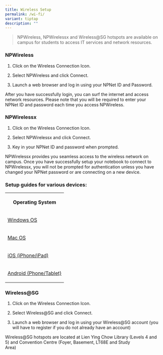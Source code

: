 ```yaml
---
title: Wireless Setup
permalink: /wi-fi/
variant: tiptap
description: ""
---
```

<blockquote>
<p>NPWireless, NPWirelessx and Wireless@SG hotspots are available on campus
for students to access IT services and network resources.</p>
</blockquote>
<h3>NPWireless</h3>
<ol data-tight="true" class="tight">
<li>
<p>Click on the Wireless Connection Icon.</p>
</li>
<li>
<p>Select NPWireless and click Connect.</p>
</li>
<li>
<p>Launch a web browser and log in using your NPNet ID and Password.</p>
</li>
</ol>
<p>After you have successfully login, you can surf the internet and access
network resources. Please note that you will be required to enter your
NPNet ID and password each time you access NPWireless.</p>
<h3>NPWirelessx</h3>
<ol data-tight="true" class="tight">
<li>
<p>Click on the Wireless Connection Icon.</p>
</li>
<li>
<p>Select NPWirelessx and click Connect.</p>
</li>
<li>
<p>Key in your NPNet ID and password when prompted.</p>
</li>
</ol>
<p>NPWirelessx provides you seamless access to the wireless network on campus.
Once you have successfully setup your notebook to connect to NPWirelessx,
you will not be prompted for authentication unless you have changed your
NPNet password or are connecting on a new device.&nbsp;</p>
<h3>Setup guides for various devices:</h3>
<table>
<tbody>
<tr>
<th rowspan="1" colspan="1">
<p>Operating System</p>
</th>
</tr>
<tr>
<td rowspan="1" colspan="1">
<p><a href="https://www2.np.edu.sg/dst/Documents/NPWirelessx%20Setup%20Guide%20for%20Win%20OS.pdf" rel="noopener noreferrer nofollow" target="_blank">Windows OS</a>
</p>
</td>
</tr>
<tr>
<td rowspan="1" colspan="1">
<p><a href="https://www2.np.edu.sg/dst/Documents/NPWirelessx%20Setup%20Guide%20for%20Mac%20OS.pdf" rel="noopener noreferrer nofollow" target="_blank">Mac OS</a>
</p>
</td>
</tr>
<tr>
<td rowspan="1" colspan="1">
<p><a href="https://www2.np.edu.sg/dst/Documents/NPWirelessx%20Setup%20Guide%20for%20iOS.pdf" rel="noopener noreferrer nofollow" target="_blank">iOS (iPhone/iPad)</a>
</p>
</td>
</tr>
<tr>
<td rowspan="1" colspan="1">
<p><a href="https://www2.np.edu.sg/dst/Documents/NPWirelessx%20Setup%20Guide%20for%20Android.pdf" rel="noopener noreferrer nofollow" target="_blank">Android (Phone/Tablet)</a>
</p>
</td>
</tr>
</tbody>
</table>
<h3>Wireless@SG</h3>
<ol data-tight="true" class="tight">
<li>
<p>Click on the Wireless Connection Icon.</p>
</li>
<li>
<p>Select Wireless@SG and click Connect.</p>
</li>
<li>
<p>Launch a web browser and log in using your Wireless@SG account (you will
have to register if you do not already have an account)</p>
</li>
</ol>
<p>Wireless@SG hotspots are located at&nbsp;Lien Ying Chow Library (Levels
4 and 5) and Convention Centre (Foyer, Basement, LT68E and Study Area)&nbsp;&nbsp;&nbsp;&nbsp;&nbsp;&nbsp;&nbsp;&nbsp;&nbsp;&nbsp;&nbsp;&nbsp;&nbsp;&nbsp;&nbsp;&nbsp;&nbsp;&nbsp;&nbsp;&nbsp;&nbsp;&nbsp;&nbsp;&nbsp;&nbsp;</p>
<p></p>